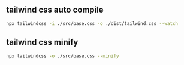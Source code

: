 ## tailwind css auto compile

```bash
npx tailwindcss -i ./src/base.css -o ./dist/tailwind.css --watch
```

## tailwind css minify

```bash
npx tailwindcss -o ./src/base.css --minify
```
